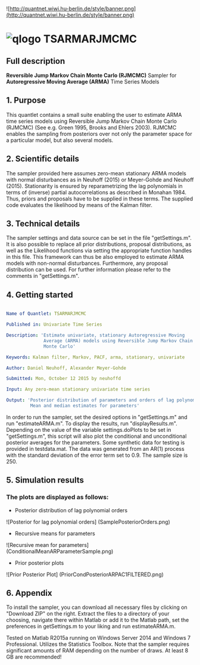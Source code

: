 
![http://quantnet.wiwi.hu-berlin.de/style/banner.png](http://quantnet.wiwi.hu-berlin.de/style/banner.png)

# ![qlogo](http://quantnet.wiwi.hu-berlin.de/graphics/quantlogo.png) **TSARMARJMCMC**


## Full description
__Reversible Jump Markov Chain Monte Carlo (RJMCMC)__ Sampler for __Autoregressive Moving Average (ARMA)__ Time Series Models

## 1. Purpose
This quantlet contains a small suite enabling the user to estimate ARMA time series models using Reversible Jump Markov Chain Monte Carlo (RJMCMC)
(See e.g. Green 1995, Brooks and Ehlers 2003). RJMCMC enables the sampling from posteriors over not only the parameter space for a particular model,
but also several models.


## 2. Scientific details
The sampler provided here assumes zero-mean stationary ARMA models with normal disturbances as in Neuhoff (2015) or Meyer-Gohde and Neuhoff (2015).
Stationarity is ensured by reparametrizing the lag polynomials in terms of (inverse) partial autocorrelations as described in Monahan 1984.
Thus, priors and proposals have to be supplied in these terms. The supplied code evaluates the likelihood by means of the Kalman filter.


## 3. Technical details
The sampler settings and data source can be set in the file "getSettings.m". It is also possible to replace all prior distributions,
proposal distributions, as well as the Likelihood functions via setting the appropriate function handles in this file.
This framework can thus be also employed to estimate ARMA models with non-normal disturbances.
Furthermore, any proposal distribution can be used. For further information please refer to the comments in "getSettings.m".


## 4. Getting started

```yaml

Name of Quantlet: TSARMARJMCMC

Published in: Univariate Time Series

Description: 'Estimate univariate, stationary Autoregressive Moving 
              Average (ARMA) models using Reversible Jump Markov Chain 
              Monte Carlo'

Keywords: Kalman filter, Markov, PACF, arma, stationary, univariate

Author: Daniel Neuhoff, Alexander Meyer-Gohde

Submitted: Mon, October 12 2015 by neuhoffd

Input: Any zero-mean stationary univariate time series

Output: 'Posterior distribution of parameters and orders of lag polynomials
         Mean and median estimates for parameters'

```
In order to run the sampler, set the desired options in "getSettings.m" and run "estimateARMA.m". To display the results, run "displayResults.m".
Depending on the value of the variable settings.doPlots to be set in "getSettings.m", this script will also plot the conditional
and unconditional posterior averages for the parameters. Some synthetic data for testing is provided in testdata.mat.
The data was generated from an AR(1) process with the standard deviation of the error term set to 0.9. The sample size is 250.


## 5. Simulation results
### The plots are displayed as follows:

* Posterior distribution of lag polynomial orders

![Posterior for lag polynomial orders] (SamplePosteriorOrders.png)

* Recursive means for parameters

![Recursive mean for parameters] (ConditionalMeanARParameterSample.png)

* Prior posterior plots

![Prior Posterior Plot] (PriorCondPosteriorARPAC1FILTERED.png)


## 6. Appendix 
To install the sampler, you can download all necessary files by clicking on "Download ZIP" on the right. Extract the files to a directory
of your choosing, navigate there within Matlab or add it to the Matlab path, set the preferences in getSettings.m to your liking
and run estimateARMA.m.

Tested on Matlab R2015a running on Windows Server 2014 and Windows 7 Professional. Utilizes the Statistics Toolbox.
Note that the sampler requires significant amounts of RAM depending on the number of draws. At least 8 GB are recommended!
